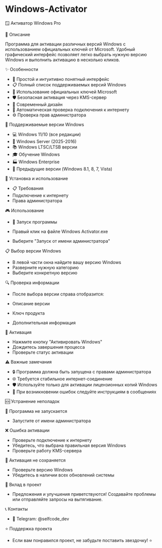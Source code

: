 # Windows-Activator 

🪟 Активатор Windows Pro


📝 Описание


Программа для активации различных версий Windows с использованием официальных ключей от Microsoft.
Удобный графический интерфейс позволяет легко выбрать нужную версию Windows и выполнить активацию в несколько кликов.


✨ Особенности

- 🎯 Простой и интуитивно понятный интерфейс
- 📋 Полный список поддерживаемых версий Windows
- 🔑 Использование официальных ключей Microsoft
- 🛡️ Безопасная активация через KMS-сервер
- 🎨 Современный дизайн
- 🔄 Автоматическая проверка подключения к интернету
- ⚙️ Проверка прав администратора

  

🔧 Поддерживаемые версии Windows

- 💻 Windows 11/10 (все редакции)
- 🏢 Windows Server (2025-2016)
- 📚 Windows LTSC/LTSB версии
- 🎓 Обучение Windows
- 🏭 Windows Enterprise
- 📱 Предыдущие версии (Windows 8.1, 8, 7, Vista)


🚀 Установка и использование
- 📋 Требования
- Подключение к интернету
- Права администратора


🎮 Использование

- 🚀 Запуск программы

- Правый клик на файле Windows Activator.exe
- Выберите "Запуск от имени администратора"


📋 Выбор версии Windows

- В левой части окна найдите вашу версию Windows
- Разверните нужную категорию
- Выберите конкретную версию


🔍 Проверка информации

- После выбора версии справа отобразится:

- Описание версии
- Ключ продукта
- Дополнительная информация

🎯 Активация

- Нажмите кнопку "Активировать Windows"
- Дождитесь завершения процесса
- Проверьте статус активации


⚠️ Важные замечания

- 🔒 Программа должна быть запущена с правами администратора
- 🌐 Требуется стабильное интернет-соединение
- 🛡️ Используйте только для активации лицензионных копий Windows
- 📢 При возникновении ошибок следуйте инструкциям в сообщениях


🆘 Устранение неполадок

🚫 Программа не запускается
- Запустите от имени администратора

❌ Ошибка активации

- Проверьте подключение к интернету
- Убедитесь, что выбрана правильная версия Windows
- Проверьте работу KMS-сервера

🔄 Активация не сохраняется

- Проверьте версию Windows
- Убедитесь в наличии всех обновлений системы

🤝 Вклад в проект
- Предложения и улучшения приветствуются! Создавайте проблемы или отправляйте запросы на вытягивание.


📞 Контакты
- 💬 Telegram: @selfcode_dev

⭐ Поддержка проекта
- Если вам понравился проект, не забудьте поставить звездочку! ⭐

